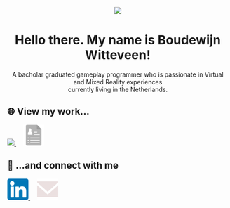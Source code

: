 <p align="center"><img src="https://boudewijnwitteveen.com/wp-content/uploads/2023/11/favicon.png)">
<h1 align="center">Hello there. My name is Boudewijn Witteveen!</h1>
<p align="center">A bacholar graduated gameplay programmer who is passionate in Virtual and Mixed Reality experiences<br>currently living in the Netherlands.</p>

<h2>🌐 View my work...</h2>
<p align="left">
  <a href="https://www.boudewijnwitteveen.com" target="blank">
    <img src="https://boudewijnwitteveen.com/wp-content/uploads/2023/11/favicon.png)" width=48px>
  </a>
  ‎ ‎ ‎ ‎ 
  <a href="https://boudewijnwitteveen.com/wp-content/uploads/2025/CV_BoudewijnWitteveen_2025-5.pdf" target="blank">
    <img src="https://raw.githubusercontent.com/BountyVSGames/BountyVSGames/refs/heads/main/Icons/resume_icon.svg" width=48px>
  </a>
</p>

<h2>👯 ...and connect with me</h2>
<p align="left">
  <a href="https://www.linkedin.com/in/boudewijn-witteveen/" target="blank">
    <img src="https://raw.githubusercontent.com/BountyVSGames/BountyVSGames/refs/heads/main/Icons/linkedin_icon.svg" width=48px>
  </a>
  ‎ ‎ ‎ ‎ 
  <a href="mailto:boudewijn@boudewijnwitteveen.com" target="blank">
    <img src="https://raw.githubusercontent.com/BountyVSGames/BountyVSGames/refs/heads/main/Icons/email_icon.svg" width=48px>
  </a>
</p>
<!--
**BountyVSGames/BountyVSGames** is a ✨ _special_ ✨ repository because its `README.md` (this file) appears on your GitHub profile.

Here are some ideas to get you started:

- 🔭 I’m currently working on ...
- 🌱 I’m currently learning ...
- 👯 I’m looking to collaborate on ...
- 🤔 I’m looking for help with ...
- 💬 Ask me about ...
- 📫 How to reach me: ...
- 😄 Pronouns: ...
- ⚡ Fun fact: ...
-->
